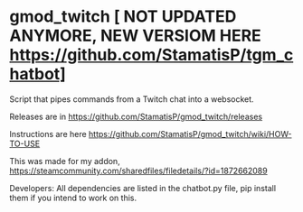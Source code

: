 # gmod_twitch [ NOT UPDATED ANYMORE, NEW VERSIOM HERE https://github.com/StamatisP/tgm_chatbot]
Script that pipes commands from a Twitch chat into a websocket.

Releases are in https://github.com/StamatisP/gmod_twitch/releases

Instructions are here https://github.com/StamatisP/gmod_twitch/wiki/HOW-TO-USE

This was made for my addon, https://steamcommunity.com/sharedfiles/filedetails/?id=1872662089


Developers:
  All dependencies are listed in the chatbot.py file, pip install them if you intend to work on this.
